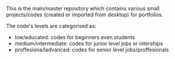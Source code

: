 This is the main/master repository which contains various small projects/codes (created or imported from desktop)
for portfolios.

The code's levels are categorised as:
- low/educated: codes for beginners even students
- medium/intermediate: codes for junior level jobs or interships
- proffesiona/ladvanced: codes for senior level jobs/proffesionals
